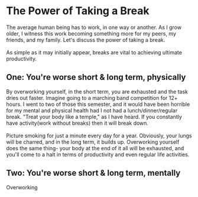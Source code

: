 # The Power of Taking a Break
The average human being has to work, in one way or another. As I grow older, I witness this work becoming something more 
for my peers, my friends, and my family. Let's discuss the power of taking a break.  <br><br>
As simple as it may initially appear, breaks are vital to achieving ultimate productivity.

## One: You're worse short & long term, physically
By overworking yourself, in the short term, you are exhausted and the task dries out faster. Imagine going to a marching band competition for 12+ hours. I went to two of those this semester, and it would have been horrible for my mental and physical health had I not had a lunch/dinner/regular break. "Treat your body like a temple," as I have heard. If you constantly have activity(work without breaks) then it will break down.<br><br>
Picture smoking for just a minute every day for a year. Obviously, your lungs will be charred, and in the long term, it builds up. Overworking yourself does the same thing- your body at the end of it all will be exhausted, and you'll come to a halt in terms of productivity and even regular life activities.

## Two: You're worse short & long term, mentally
Overworking 
